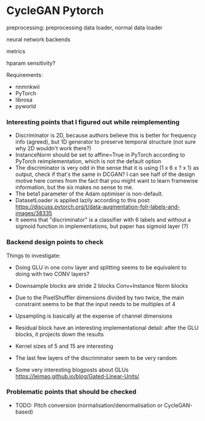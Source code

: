 # CycleGAN Pytorch

preprocessing: preprocessing data loader, normal data loader

neural network backends

metrics

hparam sensitivity?

Requirements:
- nnmnkwii
- PyTorch
- librosa
- pyworld

### Interesting points that I figured out while reimplementing
- Discriminator is 2D, because authors believe this is better for frequency info (agreed), but
1D generator to preserve temporal structure (not sure why 2D wouldn't work there?)
- InstanceNorm should be set to affine=True in PyTorch according to PyTorch reimplementation,
which is not the default option
- The discriminator is very odd in the sense that it is using (1 x 6 x ? x 1) as output,
check if that's the same in DCGAN? I can see half of the design motive here comes from the fact
that you might want to learn framewise information, but the six makes no sense to me.
- The beta1 parameter of the Adam optimiser is non-default.
- DatasetLoader is applied lazily according to this post: https://discuss.pytorch.org/t/data-augmentation-folr-labels-and-images/38335
- It seems that "discriminator" is a classifier with 6 labels and without a sigmoid function in implementations, but paper has sigmoid
layer (?)

### Backend design points to check
Things to investigate:

- Doing GLU in one conv layer and splitting seems to be equivalent to doing with two CONV layers?

- Downsample blocks are stride 2 blocks Conv+Instance Norm blocks
- Due to the PixelShuffler dimensions divided by two twice, the main constraint seems to be that the input needs to be
multiples of 4
- Upsampling is basically at the expense of channel dimensions
- Residual block have an interesting implementational detail: after the GLU blocks, it projects down the results

- Kernel sizes of 5 and 15 are interesting

- The last few layers of the discriminator seem to be very random
  
 - Some very interesting blogposts about GLUs https://leimao.github.io/blog/Gated-Linear-Units/

 ### Problematic points that should be checked
 
 - TODO: Pitch conversion (normalisation/denormalisation or CycleGAN-based) 
 
 
